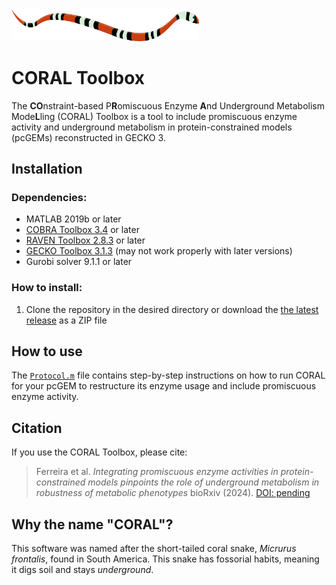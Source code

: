 <img src="./coral.png" width="300px">

# CORAL Toolbox

The **CO**nstraint-based P**R**omiscuous Enzyme **A**nd Underground Metabolism Mode**L**ling (CORAL) Toolbox is a tool to include promiscuous enzyme activity and underground metabolism in protein-constrained models (pcGEMs) reconstructed in GECKO 3.

## Installation

### Dependencies:

* MATLAB 2019b or later
* [COBRA Toolbox 3.4](https://opencobra.github.io/cobratoolbox/stable/index.html) or later
* [RAVEN Toolbox  2.8.3](https://github.com/SysBioChalmers/RAVEN/releases/tag/v2.8.3) or later
* [GECKO Toolbox  3.1.3](https://github.com/SysBioChalmers/GECKO/releases/tag/v3.1.3) (may not work properly with later versions) 
* Gurobi solver 9.1.1 or later

### How to install:

1. Clone the repository in the desired directory or download the [the latest release](https://github.com/mauricioamf/CORAL/releases) as a ZIP file

## How to use

The [`Protocol.m`](https://github.com/mauricioamf/CORAL/blob/main/Protocol.m) file contains step-by-step instructions on how to run CORAL for your pcGEM to restructure its enzyme usage and include promiscuous enzyme activity.

## Citation

If you use the CORAL Toolbox, please cite:

> Ferreira et al. _Integrating promiscuous enzyme activities in protein-constrained models pinpoints the role of underground metabolism in robustness of metabolic phenotypes_ bioRxiv (2024). [DOI: pending](https://doi.org/10.1234/1234.12.12.123456)

## Why the name "CORAL"?

This software was named after the short-tailed coral snake, _Micrurus frontalis_, found in South America. This snake has fossorial habits, meaning it digs soil and stays _underground_.
